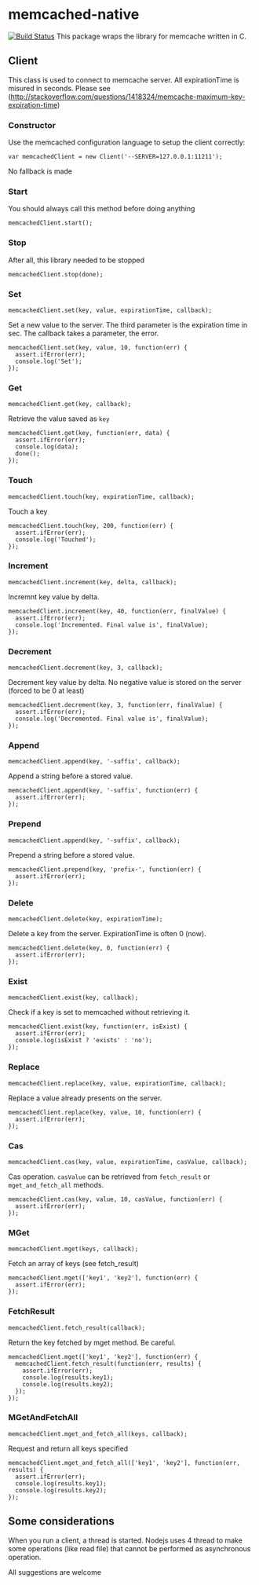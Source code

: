 # memcached-native
[![Build Status](https://travis-ci.org/allevo/memcached-native.svg?branch=master)](https://travis-ci.org/allevo/memcached-native)
This package wraps the library for memcache written in C.

## Client
This class is used to connect to memcache server. All expirationTime is misured in seconds. Please see (http://stackoverflow.com/questions/1418324/memcache-maximum-key-expiration-time)

### Constructor
Use the memcached configuration language to setup the client correctly:

``` var memcachedClient = new Client('--SERVER=127.0.0.1:11211'); ```

No fallback is made

### Start
You should always call this method before doing anything

``` memcachedClient.start(); ```

### Stop
After all, this library needed to be stopped

``` memcachedClient.stop(done); ```

### Set
``` memcachedClient.set(key, value, expirationTime, callback); ```

Set a new value to the server. The third parameter is the expiration time in sec. The callback takes a parameter, the error.
```
memcachedClient.set(key, value, 10, function(err) {
  assert.ifError(err);
  console.log('Set');
});
```

### Get
``` memcachedClient.get(key, callback); ```

Retrieve the value saved as `key`
```
memcachedClient.get(key, function(err, data) {
  assert.ifError(err);
  console.log(data);
  done();
});
```

### Touch
``` memcachedClient.touch(key, expirationTime, callback); ```

Touch a key
```
memcachedClient.touch(key, 200, function(err) {
  assert.ifError(err);
  console.log('Touched');
});

```

### Increment
``` memcachedClient.increment(key, delta, callback); ```

Incremnt key value by delta.
```
memcachedClient.increment(key, 40, function(err, finalValue) {
  assert.ifError(err);
  console.log('Incremented. Final value is', finalValue);
});
```

### Decrement
``` memcachedClient.decrement(key, 3, callback); ```

Decrement key value by delta. No negative value is stored on the server (forced to be 0 at least)
```
memcachedClient.decrement(key, 3, function(err, finalValue) {
  assert.ifError(err);
  console.log('Decremented. Final value is', finalValue);
});
```

### Append
``` memcachedClient.append(key, '-suffix', callback); ```

Append a string before a stored value.
```
memcachedClient.append(key, '-suffix', function(err) {
  assert.ifError(err);
});
```

### Prepend
``` memcachedClient.append(key, '-suffix', callback); ```

Prepend a string before a stored value.
```
memcachedClient.prepend(key, 'prefix-', function(err) {
  assert.ifError(err);
});
```

### Delete
``` memcachedClient.delete(key, expirationTime); ```

Delete a key from the server. ExpirationTime is often 0 (now).
```
memcachedClient.delete(key, 0, function(err) {
  assert.ifError(err);
});
```

### Exist
``` memcachedClient.exist(key, callback); ```

Check if a key is set to memcached without retrieving it.
```
memcachedClient.exist(key, function(err, isExist) {
  assert.ifError(err);
  console.log(isExist ? 'exists' : 'no');
});
```

### Replace
``` memcachedClient.replace(key, value, expirationTime, callback); ```

Replace a value already presents on the server.
```
memcachedClient.replace(key, value, 10, function(err) {
  assert.ifError(err);
});
```

### Cas
``` memcachedClient.cas(key, value, expirationTime, casValue, callback); ```

Cas operation. `casValue` can be retrieved from `fetch_result` or `mget_and_fetch_all` methods.
```
memcachedClient.cas(key, value, 10, casValue, function(err) {
  assert.ifError(err);
});
```

### MGet
``` memcachedClient.mget(keys, callback); ```

Fetch an array of keys (see fetch_result)
```
memcachedClient.mget(['key1', 'key2'], function(err) {
  assert.ifError(err);
});
```

### FetchResult
``` memcachedClient.fetch_result(callback); ```

Return the key fetched by mget method. Be careful.
```
memcachedClient.mget(['key1', 'key2'], function(err) {
  memcachedClient.fetch_result(function(err, results) {
    assert.ifError(err);
    console.log(results.key1);
    console.log(results.key2);
  });
});
```

### MGetAndFetchAll
``` memcachedClient.mget_and_fetch_all(keys, callback); ```

Request and return all keys specified
```
memcachedClient.mget_and_fetch_all(['key1', 'key2'], function(err, results) {
  assert.ifError(err);
  console.log(results.key1);
  console.log(results.key2);
});
```

## Some considerations
When you run a client, a thread is started. Nodejs uses 4 thread to make some operations (like read file) that cannot be performed as asynchronous operation.

All suggestions are welcome
